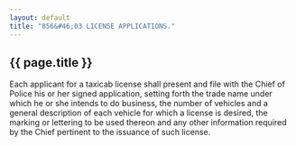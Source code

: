 ```yaml
---
layout: default 
title: "856&#46;03 LICENSE APPLICATIONS."
---
```


{{ page.title }}
----------------

Each applicant for a taxicab license shall present and file with the
Chief of Police his or her signed application, setting forth the trade
name under which he or she intends to do business, the number of
vehicles and a general description of each vehicle for which a license
is desired, the marking or lettering to be used thereon and any other
information required by the Chief pertinent to the issuance of such
license.
